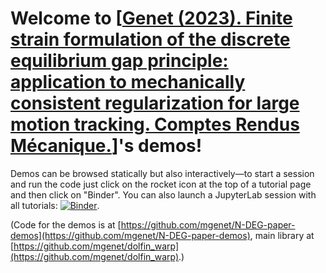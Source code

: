 # Welcome to [[Genet (2023). Finite strain formulation of the discrete equilibrium gap principle: application to mechanically consistent regularization for large motion tracking. Comptes Rendus Mécanique.](https://doi.org/10.5802/crmeca.228)]'s demos!

Demos can be browsed statically but also interactively—to start a session and run the code just click on the rocket icon at the top of a tutorial page and then click on "Binder".
You can also launch a JupyterLab session with all tutorials: [![Binder](https://mybinder.org/badge_logo.svg)](https://mybinder.org/v2/gh/mgenet/N-DEG-paper-demos/master?urlpath=lab/tree/./demos).

(Code for the demos is at [https://github.com/mgenet/N-DEG-paper-demos](https://github.com/mgenet/N-DEG-paper-demos), main library at [https://github.com/mgenet/dolfin_warp](https://github.com/mgenet/dolfin_warp).)
